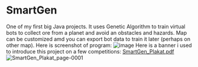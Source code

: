 # SmartGen
One of my first big Java projects. It uses Genetic Algorithm to train virtual bots to collect ore from a planet and avoid an obstacles and hazards. Map can be customized amd you can export bot data to train it later (perhaps on other map).
Here is screenshot of program:
![image](https://user-images.githubusercontent.com/76962395/110094755-38c23d00-7dad-11eb-9091-373a74993e0c.png)
Here is a banner i used to introduce this project on a few competitions:
[SmartGen_Plakat.pdf](https://github.com/tastydata0/SmartGen/files/6096696/SmartGen_Plakat.pdf)
![SmartGen_Plakat_page-0001](https://user-images.githubusercontent.com/76962395/110231992-e196a680-7f2b-11eb-8afd-e9a9b84622fd.jpg)

